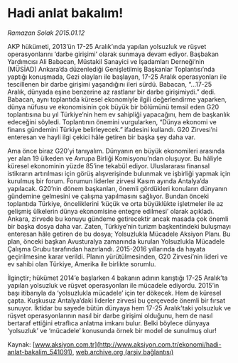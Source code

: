 # Hadi anlat bakalım!

*Ramazan Solak 2015.01.12*

<div class="pNewsDetailMainContent" itemprop="articleBody">
 <p>
  AKP hükümeti, 2013’ün 17-25 Aralık’ında yapılan yolsuzluk ve rüşvet operasyonlarını ‘darbe girişimi’ olarak sunmaya devam ediyor. Başbakan Yardımcısı Ali Babacan, Müstakil Sanayici ve İşadamları Derneği’nin (MÜSİAD) Ankara’da düzenlediği Genişletilmiş Başkanlar Toplantısı’nda yaptığı konuşmada, Gezi olayları ile başlayan, 17-25 Aralık operasyonları ile tescillenen bir darbe girişimi yaşandığını ileri sürdü. Babacan, “...17-25 Aralık, dünyada eşine benzerine az rastlanır bir darbe girişimiydi.” dedi. Babacan, aynı toplantıda küresel ekonomiyle ilgili değerlendirme yaparken, dünya nüfusu ve ekonomisinin çok büyük bir bölümünü temsil eden G20 toplantısına bu yıl Türkiye’nin hem ev sahipliği yapacağını, hem de başkanlık edeceğini söyledi. Toplantının önemini vurgularken, “Dünya ekonomi ve finans gündemini Türkiye belirleyecek.” ifadesini kullandı. G20 Zirvesi’ni enteresan ve hayli ilgi çekici hâle getiren bir başka şey daha var.
 </p>
 <p>
  Ama önce biraz G20’yi tanıyalım. Dünyanın en büyük ekonomileri arasında yer alan 19 ülkeden ve Avrupa Birliği Komisyonu’ndan oluşuyor. Bu hâliyle küresel ekonominin yüzde 85’ine tekabül ediyor. Uluslararası finansal istikrarın artırılması için görüş alışverişinde bulunmak ve işbirliği yapmak için kurulmuş bir forum. Forumun liderler zirvesi Kasım ayında Antalya’da yapılacak. G20’nin dönem başkanları, önemli gördükleri konuların dünyanın gündemine gelmesini ve çalışma yapılmasını sağlıyor. Bundan önceki toplantıda Türkiye, önceliklerini ‘küçük ve orta büyüklükte işletmeler ile az gelişmiş ülkelerin dünya ekonomisine entegre edilmesi’ olarak açıkladı. Ankara, zirvede bu konuyu gündeme getirecektir ancak masada çok önemli bir başka dosya daha var. Zaten, Türkiye’nin turizm başkentindeki buluşmayı enteresan hâle getiren de bu dosya; Yolsuzlukla Mücadele Aksiyon Planı. Bu plan, önceki başkan Avusturalya zamanında kurulan Yolsuzlukla Mücadele Çalışma Grubu tarafından hazırlandı. 2015-2016 yıllarında da hayata geçirilmesine karar verildi. Planın yürütülmesinden, G20 Zirvesi’nin lideri ve ev sahibi olan Türkiye, Amerika ile birlikte sorumlu.
 </p>
 <p>
  İlginçtir; hükümet 2014’e başlarken 4 bakanın adının karıştığı 17-25 Aralık’ta yapılan yolsuzluk ve rüşvet operasyonları ile mücadele ediyordu. 2015’in başı itibarıyla da ‘yolsuzlukla mücadele’ için ter dökecek. Hem de küresel çapta. Kuşkusuz Antalya’daki liderler zirvesi bu çerçevede önemli bir fırsat sunuyor. İktidar bu sayede bütün dünyaya hem 17-25 Aralık’taki yolsuzluk ve rüşvet operasyonlarının nasıl bir darbe girişimi olduğunu, hem de nasıl bertaraf ettiğini etraflıca anlatma imkanı bulur. Belki böylece dünyaya ‘yolsuzluk’ ve ‘mücadele’ konusunda örnek bir model de sunulmuş olur!
 </p>
</div>


Kaynak: [www.aksiyon.com.tr](http://www.aksiyon.com.tr/ekonomi/hadi-anlat-bakalim_541091), [web.archive.org (arşiv bağlantısı)](http://web.archive.org/web/20150625212906/http://www.aksiyon.com.tr/ekonomi/hadi-anlat-bakalim_541091)
